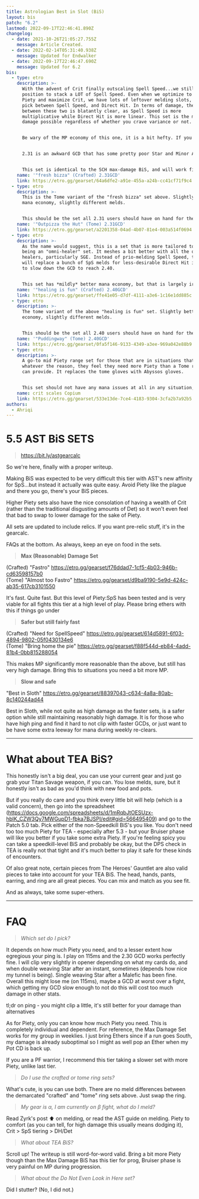 ```yaml
---
title: Astrologian Best in Slot (BiS)
layout: bis
patch: "6.2"
lastmod: 2022-09-17T22:46:41.890Z
changelog:
  - date: 2021-10-26T21:05:27.755Z
    message: Article Created.
  - date: 2022-02-14T05:31:40.938Z
    message: Updated for Endwalker
  - date: 2022-09-17T22:46:47.690Z
    message: Updated for 6.2
bis:
  - type: etro
    description: >-
      With the advent of Crit finally outscaling Spell Speed...we still are in a
      position to stack a LOT of Spell Speed. Even when we optimize to minimize
      Piety and maximize Crit, we have lots of leftover melding slots, and we
      pick between Spell Speed, and Direct Hit. In terms of damage, the choice
      between these two is blatantly clear, as Spell Speed is more
      multiplicative while Direct Hit is more linear. This set is the maximum
      damage possible regardless of whether you crave variance or not.


      Be wary of the MP economy of this one, it is a bit hefty. If you are concerned about your mana despite playing AST, the easiest upgrade is to take a Tome ring instead. We have a set for this.


      2.31 is an awkward GCD that has some pretty poor Star and Minor Arcana drift, but it will not cause either to drift out of buffs or cause a lost usage in almost all cases. Divination is fine at 2.31. 


      This set is identical to the SCH max-damage BiS, and will work fine for anyone playing SCH as well.
    name: '"fresh bizza" (Crafted) 2.31GCD'
    link: https://etro.gg/gearset/64a6dfe2-a91e-455a-a24b-cc41cf71f9c4
  - type: etro
    description: >-
      This is the Tome variant of the "fresh bizza" set above. Slightly better
      mana economy, slightly different melds.


      This should be the set all 2.31 users should have on hand for the expected 6.3 Ultimate (essentially, make sure you have a Tome ring ready for that encounter).
    name: '"Outpizza the Hut" (Tome) 2.31GCD'
    link: https://etro.gg/gearset/a2201358-04ad-4b07-81e4-003a514f0694
  - type: etro
    description: >-
      As the name would suggest, this is a set that is more tailored towards
      being an "omni-healer" set. It meshes a bit better with all the other
      healers, particularly SGE. Instead of prio-melding Spell Speed, this set
      will replace a bunch of SpS melds for less-desirable Direct Hit in order
      to slow down the GCD to reach 2.40.


      This set has *mildly* better mana economy, but that is largely irrelevant.
    name: '"healing is fun" (Crafted) 2.40GCD'
    link: https://etro.gg/gearset/ffe41e05-d7df-4111-a3e6-1c16e1dd885c
  - type: etro
    description: >-
      The tome variant of the above "healing is fun" set. Slightly better mana
      economy, slightly different melds.


      This should be the set all 2.40 users should have on hand for the expected 6.3 Ultimate (essentially, make sure you have a Tome ring ready for that encounter).
    name: '"Puddingway" (Tome) 2.40GCD'
    link: https://etro.gg/gearset/0fa5f146-9133-4349-a3ee-969a042e88b9
  - type: etro
    description: >-
      A go-to mid Piety range set for those that are in situations that, for
      whatever the reason, they feel they need more Piety than a Tome ring set
      can provide. It replaces the tome gloves with Abyssos gloves.


      This set should not have any mana issues at all in any situation, barring extreme examples.
    name: crit scales Copium
    link: https://etro.gg/gearset/533e13de-7ce4-4183-9304-3cfa2b7a92b5
authors:
  - Ahriqi
---
```

# 5.5 AST BiS SETS

> <https://bit.ly/astgearcalc>

So we're here, finally with a proper writeup.

Making BiS was expected to be very difficult this tier with AST's new affinity for SpS...but instead it actually was quite easy. Avoid Piety like the plague and there you go, there's your BiS pieces.

Higher Piety sets also have the nice consolation of having a wealth of Crit (rather than the traditional disgusting amounts of Det) so it won't even feel that bad to swap to lower damage for the sake of Piety.

All sets are updated to include relics. If you want pre-relic stuff, it's in the gearcalc.

FAQs at the bottom. As always, keep an eye on food in the sets.

> **Max (Reasonable) Damage Set**  

(Crafted) "Fastro" <https://etro.gg/gearset/f76ddad7-1cf5-4b03-946b-cd63598157b0>\
(Tome) "Almost too Fastro" <https://etro.gg/gearset/d9ba9190-5e9d-424c-ab35-617cb3101550>

It's fast. Quite fast. But this level of Piety:SpS has been tested and is very viable for all fights this tier at a high level of play. Please bring ethers with this if things go under

> **Safer but still fairly fast**  

(Crafted) "Need for SpellSpeed" <https://etro.gg/gearset/614d5891-6f03-4894-9802-05f0430134e6>\
(Tome) "Bring home the pie" <https://etro.gg/gearset/f88f544d-eb84-4add-81b4-0bb815288054>

This makes MP significantly more reasonable than the above, but still has very high damage. Bring this to situations you need a bit more MP.

> **Slow and safe**  

"Best in Sloth" <https://etro.gg/gearset/88397043-c634-4a8a-80ab-8c140244ad44>  

Best in Sloth, while not quite as high damage as the faster sets, is a safer option while still maintaining reasonably high damage. It is for those who have high ping and find it hard to not clip with faster GCDs, or just want to be have some extra leeway for mana during weekly re-clears.

- - -

# What about TEA BiS?

This honestly isn't a big deal, you can use your current gear and just go grab your Titan Savage weapon, if you can. You lose melds, sure, but it honestly isn't as bad as you'd think with new food and pots.

But if you really do care and you think every little bit will help (which is a valid concern), then go into the spreadsheet (<https://docs.google.com/spreadsheets/d/1mRqbJtOESUzx-hblK_CZW3Qy7MWGupD1-fbka7BJSPI/edit#gid=566495409>) and go to the Patch 5.0 tab. Pick either of the non-Speedkill BiS's you like. You don't need too too much Piety for TEA - especially after 5.3 - but your Bruiser phase will like you better if you take some extra Piety. If you're feeling spicy you can take a speedkill-level BiS and probably be okay, but the DPS check in TEA is really not that tight and it's much better to play it safe for these kinds of encounters.

Of also great note, certain pieces from The Heroes' Gauntlet are also valid pieces to take into account for your TEA BiS. The head, hands, pants, earring, and ring are all great pieces. You can mix and match as you see fit.

And as always, take some super-ethers.

- - -

# FAQ

> *Which set do I pick?*

It depends on how much Piety you need, and to a lesser extent how egregious your ping is. I play on 115ms and the 2.30 GCD works perfectly fine. I will clip very slightly in opener depending on what my cards do, and when double weaving Star after an instant, sometimes (depends how nice my tunnel is being). Single weaving Star after a Malefic has been fine. Overall this might lose me (on 115ms), maybe a GCD at worst over a fight, which getting my GCD slow enough to not do this will cost too much damage in other stats.

tl;dr on ping - you might clip a little, it's still better for your damage than alternatives

As for Piety, only you can know how much Piety you need. This is completely individual and dependent. For reference, the Max Damage Set works for my group in weeklies. I just bring Ethers since if a run goes South, my damage is already suboptimal so I might as well pop an Ether when my Pot CD is back up.

If you are a PF warrior, I recommend this tier taking a slower set with more Piety, unlike last tier.

> *Do I use the crafted or tome ring sets?*

What's cute, is you can use both. There are no meld differences between the demarcated "crafted" and "tome" ring sets above. Just swap the ring.

> *My gear is α, I am currently on β fight, what do I meld?*

Read Zyrk's post :arrow_up: on melding, or read the AST guide on melding. Piety to comfort (as you can tell, for high damage this usually means dodging it), Crit > SpS tiering > DH/Det

> *What about TEA BiS?*

Scroll up! The writeup is still word-for-word valid. Bring a bit more Piety though than the Max Damage BiS has this tier for prog, Bruiser phase is very painful on MP during progression.

> *What about the Do Not Even Look in Here set?*

Did I stutter?
(No, I did not.)